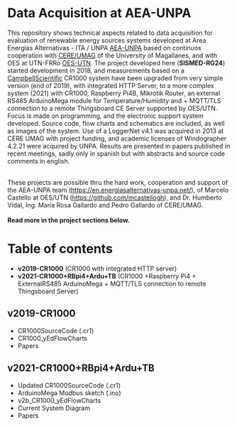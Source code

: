 # Data Acquisition at AEA-UNPA

This repository shows technical aspects related to data acquisition for evaluation of renewable energy sources systems developed at Area Energías Alternativas - ITA / UNPA [AEA-UNPA](https://www.uarg.unpa.edu.ar/ita/index.php/investigacion-2/grupos-investigacion?showall=&start=1) based on continuos cooperation with [CERE/UMAG](http://umag.cl/cere/) of the University of Magallanes, and with OES at UTN-FRRo [OES-UTN](http://www.oesutnrosario.org/). The project developed here (**SISMED-RG24**) started development in 2018, and measurements based on a [CampbellScientific](https://www.campbellsci.com/)  CR1000 system have been upgraded from very simple version (end of 2019), with integrated HTTP Server, to a more complex system (2021) with CR1000, Raspberry Pi4B, Mikrotik Router, an external RS485 ArduinoMega module for Temperature/Humidity and + MQTT/TLS connection to a remote Thingsboard CE Server supported by OES/UTN. Focus is made on programming, and the electronic support system developed. Source code, flow charts and schematics are included, as well as images of the system. Use of a  LoggerNet v4.1 was acquired in 2013 at CERE UMAG with project funding, and academic licenses of Windographer 4.2.21 were acquired by UNPA. Results are presented in papers published in recent meetings, sadly only in spanish but with abstracts and source code comments in english.  
<br/> 

These projects are possible thru the hard work, cooperation and support of the AEA-UNPA team (https://en.energiasalternativas-unpa.net/), of Marcelo Castello at OES/UTN (https://github.com/mcastellogh), and Dr. Humberto Vidal, Ing. María Rosa Gallardo and Pedro Gallardo of CERE/UMAG.
<br/> 
<br/>
**Read more in the project sections below.**



# Table of contents
* **v2019-CR1000** (CR1000 with integrated HTTP server)
* **v2021-CR1000+RBpi4+Ardu+TB** (CR1000 +Raspberry Pi4 + ExternalRS485 ArduinoMega + MQTT/TLS connection to remote Thingsboard Server)


## v2019-CR1000

* CR1000SourceCode (.cr1)
* CR1000_yEdFlowCharts
* Papers

## v2021-CR1000+RBpi4+Ardu+TB

* Updated CR1000SourceCode (.cr1)
* ArduinoMega Modbus sketch (.ino)
* v2b_CR1000_yEdFlowCharts
* Current System Diagram
* Papers 

